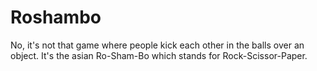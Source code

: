 # Roshambo
No, it's not that game where people kick each other in the balls over an object. It's the asian Ro-Sham-Bo which stands for Rock-Scissor-Paper.
